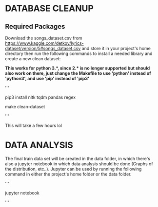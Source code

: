 # DATABASE CLEANUP
## Required Packages
Download the songs_dataset.csv from https://www.kaggle.com/detkov/lyrics-dataset/version/5#songs_dataset.csv and store it in your project's home directory then run the
following commands to install a needed library and create a new clean dataset:

**This works for python 3.\*, since 2.\* is no longer supported but should also work on there, just change the Makefile to use 'python' instead of 'python3', and use 'pip' instead of 'pip3'**

'''

pip3 install nltk tqdm pandas regex

make clean-dataset

'''

This will take a few hours lol

# DATA ANALYSIS
The final train data set will be created in the data folder, in which there's also a jupyter notebook in which data analysis should be done (Graphs
of the distribution, etc..). Jupyter can be used by running the following command in either the project's home folder or the data folder.

'''

jupyter notebook

'''